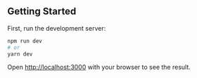 
## Getting Started 
 
First, run the development server: 

```bash 
npm run dev 
# or
yarn dev
```

Open [http://localhost:3000](http://localhost:3000) with your browser to see the result.
